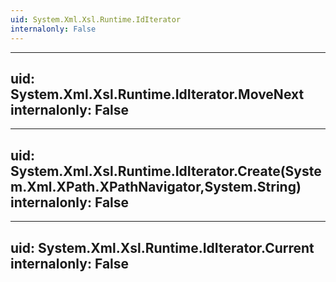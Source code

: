 ```yaml
---
uid: System.Xml.Xsl.Runtime.IdIterator
internalonly: False
---
```


---
uid: System.Xml.Xsl.Runtime.IdIterator.MoveNext
internalonly: False
---

---
uid: System.Xml.Xsl.Runtime.IdIterator.Create(System.Xml.XPath.XPathNavigator,System.String)
internalonly: False
---

---
uid: System.Xml.Xsl.Runtime.IdIterator.Current
internalonly: False
---
